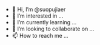 - 👋 Hi, I’m @suopujiaer
- 👀 I’m interested in ...
- 🌱 I’m currently learning ...
- 💞️ I’m looking to collaborate on ...
- 📫 How to reach me ...

<!---
suopujiaer/suopujiaer is a ✨ special ✨ repository because its `README.md` (this file) appears on your GitHub profile.
You can click the Preview link to take a look at your changes.
--->
